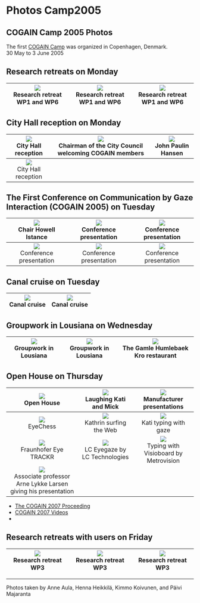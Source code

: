 # Photos Camp2005 



## COGAIN Camp 2005 Photos

The first [COGAIN Camp][1] was organized in Copenhagen, Denmark.  
30 May to 3 June 2005 

##  Research retreats on Monday 


|![][2]<br>Research retreat WP1 and WP6<br>|![][3]<br>Research retreat WP1 and WP6<br>| ![][4]<br>Research retreat WP1 and WP6<br>|
|:---:|:---:|:---:|


##  City Hall reception on Monday 

|![][5]<br>City Hall reception <br>|![][6]<br>Chairman of the City Council welcoming COGAIN members<br>| ![][7]<br>John Paulin Hansen<br>|
|:---:|:---:|:---:|
|![][8]<br>City Hall reception<br>|| |


##  The First Conference on Communication by Gaze Interaction (COGAIN 2005) on Tuesday 

|![][9]<br>Chair Howell Istance<br>|![][10]<br>Conference presentation<br>| ![][11]<br>Conference presentation<br>|
|:---:|:---:|:---:|
|![][12]<br>Conference presentation<br>|![][13]<br>Conference presentation<br>| ![][14]<br>Conference presentation<br>|



##  Canal cruise on Tuesday 

|![][15]<br>Canal cruise<br>|![][16]<br>Canal cruise<br>|
|:---:|:---:|


##  Groupwork in Lousiana on Wednesday 

|![][17]<br>Groupwork in Lousiana<br>|![][18]<br>Groupwork in Lousiana<br>| ![][19]<br>The Gamle Humlebaek Kro restaurant<br>|
|:---:|:---:|:---:|



##  Open House on Thursday 

|![][20]<br>Open House<br>|![][21]<br>Laughing Kati and Mick<br>| ![][22]<br>Manufacturer presentations<br>|
|:---:|:---:|:---:|
|![][23]<br>EyeChess<br>|![][24]<br>Kathrin surfing the Web<br>| ![][25]<br>Kati typing with gaze<br>|
|![][26]<br>Fraunhofer Eye TRACKR<br>|![][27]<br>LC Eyegaze by LC Technologies<br>|![][28]<br>Typing with Visioboard by Metrovision<br>|
![][29]<br>Associate professor Arne Lykke Larsen giving his presentation<br>|||

-   [The COGAIN 2007 Proceeding](http://wiki.cogain.org/images/e/e5/COGAIN2007Proceedings.pdf "COGAIN2007Proceedings.pdf")
-   [COGAIN 2007 Videos](http://wiki.cogain.org/index.php/COGAIN2007_Videos "COGAIN2007 Videos")
- 
##  Research retreats with users on Friday 

|![][30]<br>Research retreat WP3<br>|![][31]<br>Research retreat WP3<br>| ![][32]<br>Research retreat WP3<br>|
|:---:|:---:|:---:|

* * *

Photos taken by Anne Aula, Henna Heikkilä, Kimmo Koivunen, and Päivi Majaranta 

[1]: http://wiki.cogain.org/index.php/COGAIN_Camp_2005 "COGAIN Camp 2005"
[2]: /Img/300px-Retreat1.jpg
[3]: /Img/300px-Retreat2.jpg
[4]: /Img/300px-Retreat3.jpg
[5]: /Img/300px-Reception1.jpg
[6]: /Img/187px-Chairman_of_city_council.jpg
[7]: /Img/187px-John_paulin.jpg
[8]: /Img/300px-Reception2.jpg
[9]: /Img/300px-Chair_howell_istance.jpg
[10]: /Img/187px-Conference1.jpg
[11]: /Img/300px-Conference2.jpg
[12]: /Img/187px-Conference3.jpg
[13]: /Img/300px-Conference4.jpg
[14]: /Img/300px-Conference5.jpg
[15]: /Img/300px-Cruise1.jpg
[16]: /Img/300px-Cruise2.jpg
[17]: /Img/300px-Lousiana_group1.jpg
[18]: /Img/300px-Lousiana_group2.jpg
[19]: /Img/300px-Humlebaek_kro.jpg
[20]: /Img/300px-Full_openhouse.jpg
[21]: /Img/187px-Laughter.jpg
[22]: /Img/300px-Manufact_presentations.jpg
[23]: /Img/300px-Eyechess.jpg
[24]: /Img/300px-Kathrin.jpg
[25]: /Img/300px-Kati.jpg
[26]: /Img/300px-Eyetrackr.jpg
[27]: /Img/300px-Eyegaze.jpg
[28]: /Img/187px-Visioboard.jpg
[29]: /Img/196px-Arne_lykke_larsen.jpg
[30]: /Img/300px-Retreat4.jpg
[31]: /Img/300px-Communicating_with_users.jpg
[32]: /Img/300px-Esa.jpg

  
<!--stackedit_data:
eyJoaXN0b3J5IjpbLTQ5MDcwMzE4LC0xMDIwNDQ2MzIyLDEyNj
Q0MTU5OTYsLTIxMzk1ODY1NzZdfQ==
-->